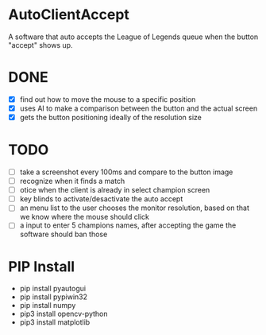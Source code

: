 # AutoClientAccept

A software that auto accepts the League of Legends queue when the button "accept" shows up.

# DONE
- [x] find out how to move the mouse to a specific position
- [x] uses AI to make a comparison between the button and the actual screen
- [x] gets the button positioning ideally of the resolution size

# TODO
- [ ] take a screenshot every 100ms and compare to the button image
- [ ] recognize when it finds a match
- [ ] otice when the client is already in select champion screen
- [ ] key blinds to activate/desactivate the auto accept
- [ ] an menu list to the user chooses the monitor resolution, based on that we know where the mouse should click
- [ ] a input to enter 5 champions names, after accepting the game the software should ban those

# PIP Install

<ul>
  <li>pip install pyautogui</li>
  <li>pip install pypiwin32</li>
  <li>pip install numpy</li>
  <li>pip3 install opencv-python</li>
  <li>pip3 install matplotlib</li>
</ul>
